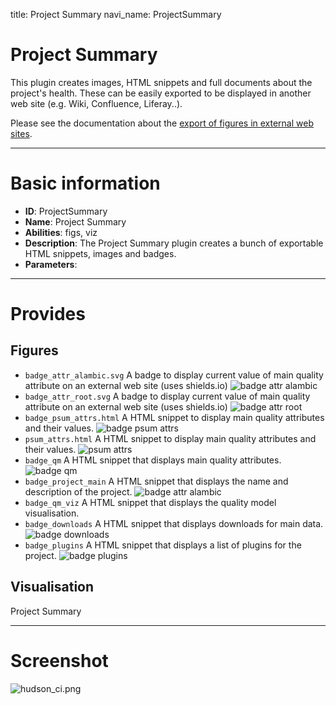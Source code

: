 title: Project Summary
navi_name: ProjectSummary


# Project Summary

This plugin creates images, HTML snippets and full documents about the project's health. These can be easily exported to be displayed in another web site (e.g. Wiki, Confluence, Liferay..).

Please see the documentation about the [export of figures in external web sites](/Documentation/Users/Exports.html).

-----

# Basic information

* **ID**: ProjectSummary
* **Name**: Project Summary
* **Abilities**: figs, viz
* **Description**:
  The Project Summary plugin creates a bunch of exportable HTML snippets, images and badges.
* **Parameters**:

-----

# Provides

## Figures

* `badge_attr_alambic.svg` A badge to display current value of main quality attribute on an external web site (uses shields.io)
  ![badge attr alambic](/images/projectsummary_attr_alambic.png)
* `badge_attr_root.svg` A badge to display current value of main quality attribute on an external web site (uses shields.io)
  ![badge attr root](/images/projectsummary_attr_root.png)
* `badge_psum_attrs.html` A HTML snippet to display main quality attributes and their values.
  ![badge psum attrs](/images/projectsummary_badge_psum_attrs.png)
* `psum_attrs.html` A HTML snippet to display main quality attributes and their values.
  ![psum attrs](/images/projectsummary_psum_attrs.png)
* `badge_qm` A HTML snippet that displays main quality attributes.
  ![badge qm](/images/projectsummary_badge_qm.png)
* `badge_project_main` A HTML snippet that displays the name and description of the project.
  ![badge attr alambic](/images/projectsummary_attr_alambic.png)
* `badge_qm_viz` A HTML snippet that displays the quality model visualisation.
* `badge_downloads` A HTML snippet that displays downloads for main data.
  ![badge downloads](/images/projectsummary_badge_downloads.png)
* `badge_plugins` A HTML snippet that displays a list of plugins for the project.
  ![badge plugins](/images/projectsummary_badge_plugins.png)

## Visualisation

Project Summary

-----

# Screenshot

![hudson_ci.png](/images/hudson_ci.png)
